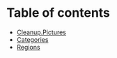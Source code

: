 # Table of contents

* [Cleanup.Pictures](README.md)
* [Categories](categories.md)
* [Regions](regions.md)
